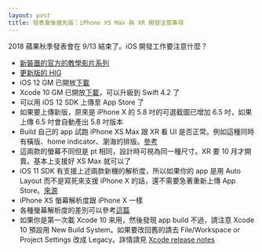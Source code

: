 ```yaml
---
layout: post
title: 發表會後搶先版：iPhone XS Max 與 XR 開發注意事項
---
```

2018 蘋果秋季發表會在 9/13 結束了。iOS 開發工作要注意什麼？

- [新裝置的官方的教學影片系列](https://developer.apple.com/news/?id=09132018a&1536874161)
- [更新版的 HIG](https://developer.apple.com/design/whats-new/?id=09122018b)
- iOS 12 GM 已開放[下載](https://developer.apple.com/download/)
- Xcode 10 GM 已開放[下載](https://developer.apple.com/download/)，可以升級到 Swift 4.2 了
- 可以用 iOS 12 SDK 上傳至 App Store 了
- 如果要上傳新版，原來是 iPhone X 的 5.8 吋的可選截圖已增加 6.5 吋，如果上傳 6.5 吋會自動產出 5.8 吋版本
- Build 自己的 app 試跑 iPhone XS Max 跟 XR 看 UI 是否正常。例如這種同時有橫版、home indicator、瀏海的排版。[參考](https://twitter.com/arekholko/status/1040148459595153408)
- 這兩款的螢幕不同但是 pt 相同，設計時可視為同一種尺寸。XR 要 10 月才開賣。基本上支援好 XS Max 就可以了
- iOS 11 SDK 有支援上述兩款新機的解析度，所以如果你的 app 是用 Auto Layout 而不是寫死來支援 iPhone X 的話，還不需要急著重新上傳 App Store。[來源](https://twitter.com/stroughtonsmith/status/1039991196800741377)
- iPhone XS 螢幕解析度跟 iPhone X 一樣
- 各種螢幕解析度的差別可以參考[這篇](https://www.facebook.com/612130717/posts/10155658570275718/)
- 如果你是第一次載 Xcode 10 來用，然後發現 app build 不過，請注意 Xcode 10 預設用 New Build System。如果要改回舊的請去 File/Workspace or Project Settings 改成 Legacy。詳情請見 [Xcode release notes](https://download.developer.apple.com/Developer_Tools/Xcode_10_GM_seed/Release_Notes_for_Xcode_10_GM_seed.pdf)